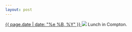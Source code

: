 ```yaml
---
layout: post
---
```


<p>
  <a href="/279">
    <time>{{ page.date | date: "%e %B, %Y" }}</time>
  </a>
  <a href="/279"><img src="{{ site.assets_url }}/279.jpg"/></a>
  <span>Lunch in Compton.</span>
</p>
